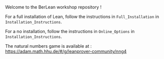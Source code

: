 
Welcome to the BerLean workshop repository !

For a full installation of Lean, follow the instructions in `Full_Installation` in `Installation_Instructions`.

For a no installation, follow the instructions in `Online_Options` in `Installation_Instructions`.

The natural numbers game is available at :
https://adam.math.hhu.de/#/g/leanprover-community/nng4
